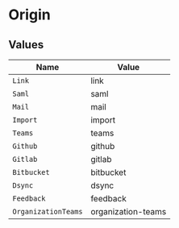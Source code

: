 # Origin


## Values

| Name                | Value               |
| ------------------- | ------------------- |
| `Link`              | link                |
| `Saml`              | saml                |
| `Mail`              | mail                |
| `Import`            | import              |
| `Teams`             | teams               |
| `Github`            | github              |
| `Gitlab`            | gitlab              |
| `Bitbucket`         | bitbucket           |
| `Dsync`             | dsync               |
| `Feedback`          | feedback            |
| `OrganizationTeams` | organization-teams  |